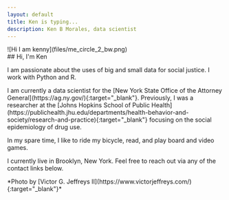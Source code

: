 ```yaml
---
layout: default
title: Ken is typing...
description: Ken B Morales, data scientist
---
```


<div class="grid">
<div class="col-1-2">
<div class="content">
![Hi I am kenny](files/me_circle_2_bw.png)
</div>
</div>
<div class="col-1-2 vertical-center">
<div class="content">
## Hi, I'm Ken

<p class="copy">        
I am passionate about the uses of big and small data for social justice. I work with Python and R.
</p>
<p class="copy">
I am currently a data scientist for the [New York State Office of the Attorney General](https://ag.ny.gov/){:target="_blank"}. Previously, I was a researcher at the [Johns Hopkins School of Public Health](https://publichealth.jhu.edu/departments/health-behavior-and-society/research-and-practice){:target="_blank"} focusing on the social epidemiology of drug use.
</p>
<p class="copy">
In my spare time, I like to ride my bicycle, read, and play board and video games.
</p>
<p class="copy">
I currently live in Brooklyn, New York. Feel free to reach out via any of the contact links below.
</p>
</div>
</div>
</div>
<div class="content caption">
*Photo by [Victor G. Jeffreys II](https://www.victorjeffreys.com/){:target="_blank"}*
</div>
